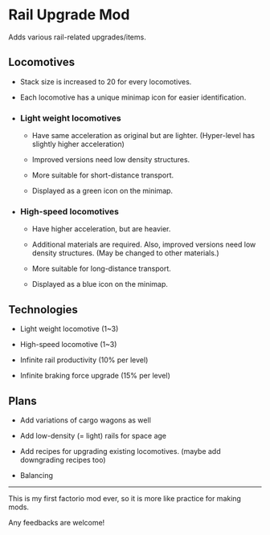 # Rail Upgrade Mod

Adds various rail-related upgrades/items.

## Locomotives

+ Stack size is increased to 20 for every locomotives.

+ Each locomotive has a unique minimap icon for easier identification.

+ ### Light weight locomotives

  + Have same acceleration as original but are lighter. (Hyper-level has slightly higher acceleration)

  + Improved versions need low density structures.

  + More suitable for short-distance transport.

  + Displayed as a green icon on the minimap.

+ ### High-speed locomotives

  + Have higher acceleration, but are heavier.

  + Additional materials are required. Also, improved versions need low density structures. (May be changed to other materials.)

  + More suitable for long-distance transport.

  + Displayed as a blue icon on the minimap.

## Technologies

+ Light weight locomotive (1~3)

+ High-speed locomotive (1~3)

+ Infinite rail productivity (10% per level)

+ Infinite braking force upgrade (15% per level)

## Plans

+ Add variations of cargo wagons as well

+ Add low-density (= light) rails for space age

+ Add recipes for upgrading existing locomotives. (maybe add downgrading recipes too)

+ Balancing

-----

This is my first factorio mod ever, so it is more like practice for making mods.

Any feedbacks are welcome!
